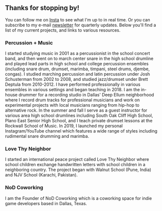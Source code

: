 ## Thanks for stopping by!

You can follow me on [Insta](https://instagram.com/ChicagoGupta) to see what I'm up to in real time. Or you can subscribe to my e-mail [newsletter](https://tinyletter.com/chicagogupta) for quarterly updates. Below you'll find a list of my current projects, and links to various resources.

### Percussion + Music

I started studying music in 2001 as a percussionist in the school concert band, and then went on to march center snare in the high school drumline and played lead parts in high school and college percussion ensembles (including snare drum, drumset, marimba, timpani, steel drums, djembe, congas). I studied marching percussion and latin percussion under Josh Schusterman from 2002 to 2008, and studied jazz/drumset under Brett Deptula from 2010-2012. I have performed professionally in various ensembles in various settings and began teaching in 2018. I am the in-house drummer for a recording studio in Dallas' Deep Ellum neighborhood where I record drum tracks for professional musicians and work on experimental projects with local musicians ranging from hip-hop to alternative rock. In the summer and fall I serve as a guest instructor for various area high school drumlines including South Oak Cliff High School, Plano East Senior High School, and I teach private drumset lessons at the Rockwall School of Music. In 2019, I launched my personal Instagram/YouTube channel which features a wide range of styles including rudimental snare drumming and marimba.

### Love Thy Neighbor

I started an international peace project called Love Thy Neighbor where school children exchange handwritten letters with school children in a neighboring country. The project began with Walnut School (Pune, India) and NJV School (Karachi, Pakistan). 

### NoD Coworking

I am the Founder of NoD Coworking which is a coworking space for indie game developers based in Dallas, Texas. 
